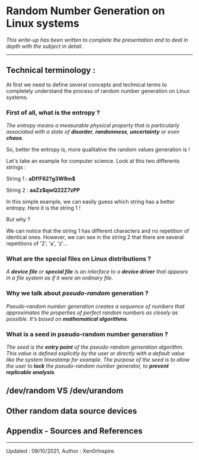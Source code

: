 # Random Number Generation on Linux systems

*This write-up has been written to complete the presentation and to deal in depth with the subject in detail.*
__________
## Technical terminology : 

At first we need to define several concepts and technical terms to completely understand the process of random number generation on Linux systems.

### First of all, what is the entropy ?

*The entropy means a measurable physical property that is particularly  associated with a state of **disorder**, **randomness**, **uncertainty** or even **chaos**.*

So, better the entropy is, more qualitative the random values generation is !

Let's take an example for computer science. Look at this two differents strings :

String 1 : **aDf!F62?g3W8m$**

String 2 : **aaZz$qwQ22Z7zPP**

In this simple example, we can easily guess which string has a better entropy. Here it is the string 1 !

But why ?

We can notice that the string 1 has different characters and no repetition of identical ones. However, we can see in the string 2 that there are several repetitions of '2', 'a', 'z'...

### What are the special files on Linux distributions ?

*A **device file** or **special file** is an interface to a **device driver** that appears in a file system as if it were an ordinary file.*

### Why we talk about *pseudo-random* generation ?

*Pseudo-random number generation creates a sequence of numbers that approximates the properties of perfect random numbers as closely as possible. It's based on **mathematical algorithms**.*

### What is a seed in pseudo-random number generation ?

*The seed is the **entry point** of the pseudo-random generation algorithm. This value is defined explicitly by the user or directly with a default value like the system timestamp for example. The purpose of the seed is to allow the user to **lock** the pseudo-random number generator, to **prevent replicable analysis**.*

## /dev/random VS /dev/urandom

## Other random data source devices

## Appendix - Sources and References

__________
Updated : 09/10/2021, Author : Xen0rInspire
